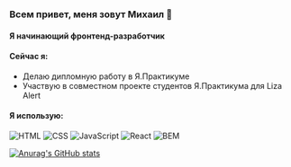 ### Всем привет, меня зовут Михаил 👋

#### Я начинающий фронтенд-разработчик

#### Сейчас я:
* Делаю дипломную работу в Я.Практикуме
* Участвую в совместном проекте студентов Я.Практикума для Liza Alert

#### Я использую:
![HTML](https://img.shields.io/badge/HTML-000000?style=for-the-badge&logo=html5)
![CSS](https://img.shields.io/badge/CSS-000000?style=for-the-badge&logo=css3)
![JavaScript](https://img.shields.io/badge/JavaScript-000000?style=for-the-badge&logo=javascript)
![React](https://img.shields.io/badge/React-000000?style=for-the-badge&logo=react)
![BEM](https://img.shields.io/badge/BEM-000000?style=for-the-badge&logo=bem)

[![Anurag's GitHub stats](https://github-readme-stats.vercel.app/api?username=migelg&theme=dark&custom_title=Моя+статистика)](https://github.com/anuraghazra/github-readme-stats)
